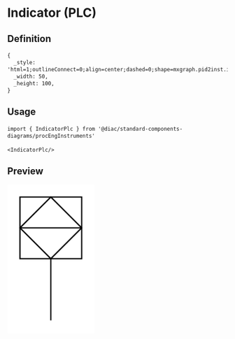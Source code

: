 # Indicator (PLC)

## Definition

```
{
  _style: 'html=1;outlineConnect=0;align=center;dashed=0;shape=mxgraph.pid2inst.indicator;mounting=room;overflow=fill;indType=plc',
  _width: 50,
  _height: 100,
}
```

## Usage

```
import { IndicatorPlc } from '@diac/standard-components-diagrams/procEngInstruments'

<IndicatorPlc/>
```

## Preview

<img src="./indicator-plc.png" width="200"/>
